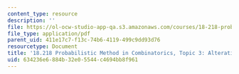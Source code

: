 ```yaml
---
content_type: resource
description: ''
file: https://ol-ocw-studio-app-qa.s3.amazonaws.com/courses/18-218-probabilistic-method-in-combinatorics-spring-2019/634236e6884b32e05544c4694bb8f961_MIT18_218S19_ch3.pdf
file_type: application/pdf
parent_uid: 411e17c7-f13c-74b6-4119-499c9dd93d76
resourcetype: Document
title: '18.218 Probabilistic Method in Combinatorics, Topic 3: Alterations'
uid: 634236e6-884b-32e0-5544-c4694bb8f961
---
```

